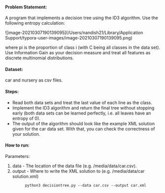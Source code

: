 #### Problem Statement:

A program that implements a decision tree using the ID3 algorithm. Use the following entropy calculation:

![image-20210307190139095](/Users/nandish21/Library/Application Support/typora-user-images/image-20210307190139095.png)

where pi is the proportion of class i (with C being all classes in the data set). Use Information Gain as your decision measure and treat all features as discrete multinomial distributions.

#### Dataset:

car and nursery as csv files. 

#### Steps:

- Read both data sets and treat the last value of each line as the class. 
- Implement the ID3 algorithm and return the final tree without stopping early (both data sets can be learned perfectly, i.e. all leaves have an entropy of 0). 
- The output of the algorithm should look like the example XML solution given for the car data set. With that, you can check the correctness of your solution. 

#### How to run:

Parameters:

1. data - The location of the data file (e.g. /media/data/car.csv).
2. output - Where to write the XML solution to (e.g. /media/data/car solution.xml)

```
         python3 decisiontree.py --data car.csv --output car.xml
```

